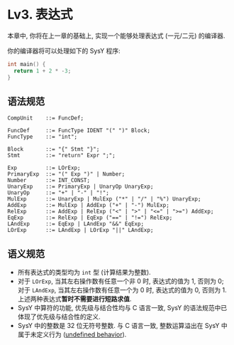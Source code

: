# Lv3. 表达式

本章中, 你将在上一章的基础上, 实现一个能够处理表达式 (一元/二元) 的编译器.

你的编译器将可以处理如下的 SysY 程序:

```c
int main() {
  return 1 + 2 * -3;
}
```

## 语法规范

```ebnf
CompUnit    ::= FuncDef;

FuncDef     ::= FuncType IDENT "(" ")" Block;
FuncType    ::= "int";

Block       ::= "{" Stmt "}";
Stmt        ::= "return" Expr ";";

Exp         ::= LOrExp;
PrimaryExp  ::= "(" Exp ")" | Number;
Number      ::= INT_CONST;
UnaryExp    ::= PrimaryExp | UnaryOp UnaryExp;
UnaryOp     ::= "+" | "-" | "!";
MulExp      ::= UnaryExp | MulExp ("*" | "/" | "%") UnaryExp;
AddExp      ::= MulExp | AddExp ("+" | "-") MulExp;
RelExp      ::= AddExp | RelExp ("<" | ">" | "<=" | ">=") AddExp;
EqExp       ::= RelExp | EqExp ("==" | "!=") RelExp;
LAndExp     ::= EqExp | LAndExp "&&" EqExp;
LOrExp      ::= LAndExp | LOrExp "||" LAndExp;
```

## 语义规范

* 所有表达式的类型均为 `int` 型 (计算结果为整数).
* 对于 `LOrExp`, 当其左右操作数有任意一个非 0 时, 表达式的值为 1, 否则为 0; 对于 `LAndExp`, 当其左右操作数有任意一个为 0 时, 表达式的值为 0, 否则为 1. 上述两种表达式**暂时不需要进行短路求值**.
* SysY 中算符的功能, 优先级与结合性均与 C 语言一致, SysY 的语法规范中已体现了优先级与结合性的定义.
* SysY 中的整数是 32 位无符号整数. 与 C 语言一致, 整数运算溢出在 SysY 中属于未定义行为 ([undefined behavior](https://en.wikipedia.org/wiki/Undefined_behavior)).

